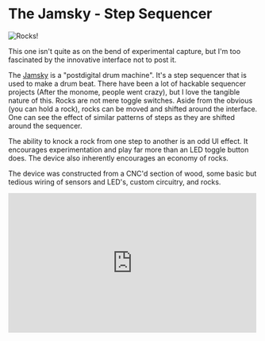 # The Jamsky - Step Sequencer
![Rocks!](http://38.media.tumblr.com/202e26a1da733709c30f4996cb1af50f/tumblr_nvrhbrCbCW1qav3uso1_540.gif)

This one isn't quite as on the bend of experimental capture, but I'm too fascinated by the innovative interface not to post it.

The [Jamsky](http://www.devkid.com/?projects=jamky) is a "postdigital drum machine". It's a step sequencer that is used to make a drum beat. There have been a lot of hackable sequencer projects (After the monome, people went crazy), but I love the tangible nature of this. Rocks are not mere toggle switches. Aside from the obvious (you can hold a rock), rocks can be moved and shifted around the interface. One can see the effect of similar patterns of steps as they are shifted around the sequencer.

The ability to knock a rock from one step to another is an odd UI effect. It encourages experimentation and play far more than an LED toggle button does. The device also inherently encourages an economy of rocks.

The device was constructed from a CNC'd section of wood, some basic but tedious wiring of sensors and LED's, custom circuitry, and rocks.
<iframe src="https://player.vimeo.com/video/141385690" width="500" height="281" frameborder="0" webkitallowfullscreen mozallowfullscreen allowfullscreen></iframe>  
